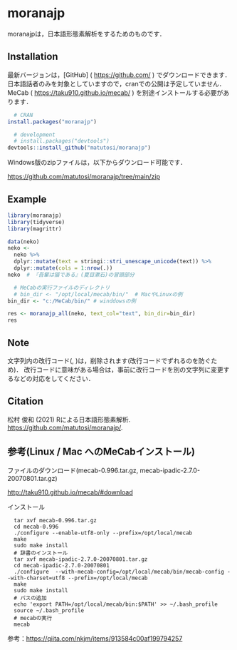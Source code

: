 
# moranajp

moranajpは，日本語形態素解析をするためのものです．

## Installation

最新バージョンは，\[GitHub\] ( <https://github.com/> )
でダウンロードできます．
日本語話者のみを対象としていますので，cranでの公開は予定していません．
MeCab ( <https://taku910.github.io/mecab/> )
を別途インストールする必要があります．

``` r
  # CRAN
install.packages("moranajp")

  # development
  # install.packages("devtools")
devtools::install_github("matutosi/moranajp")
```

Windows版のzipファイルは，以下からダウンロード可能です．

<https://github.com/matutosi/moranajp/tree/main/zip>

## Example

``` r
library(moranajp)
library(tidyverse)
library(magrittr)

data(neko)
neko <- 
  neko %>%
  dplyr::mutate(text = stringi::stri_unescape_unicode(text)) %>%
  dplyr::mutate(cols = 1:nrow(.))
neko  # 『吾輩は猫である』(夏目漱石)の冒頭部分

  # MeCabの実行ファイルのディレクトリ
  # bin_dir <- "/opt/local/mecab/bin/"  # MacやLinuxの例
bin_dir <- "c:/MeCab/bin/" # winddowsの例

res <- moranajp_all(neko, text_col="text", bin_dir=bin_dir)
res
```

## Note

文字列内の改行コード(,
)は，削除されます(改行コードでずれるのを防ぐため)．
改行コードに意味がある場合は，事前に改行コードを別の文字列に変更するなどの対応をしてください．

## Citation

松村 俊和 (2021) Rによる日本語形態素解析.
<https://github.com/matutosi/moranajp/>.

## 参考(Linux / Mac へのMeCabインストール)

ファイルのダウンロード(mecab-0.996.tar.gz,
mecab-ipadic-2.7.0-20070801.tar.gz)

<http://taku910.github.io/mecab/#download>

インストール

      tar xvf mecab-0.996.tar.gz
      cd mecab-0.996
      ./configure --enable-utf8-only --prefix=/opt/local/mecab
      make
      sudo make install
      # 辞書のインストール
      tar xvf mecab-ipadic-2.7.0-20070801.tar.gz
      cd mecab-ipadic-2.7.0-20070801
      ./configure  --with-mecab-config=/opt/local/mecab/bin/mecab-config --with-charset=utf8 --prefix=/opt/local/mecab
      make
      sudo make install
      # パスの追加
      echo 'export PATH=/opt/local/mecab/bin:$PATH' >> ~/.bash_profile
      source ~/.bash_profile
      # mecabの実行
      mecab

参考：<https://qiita.com/nkjm/items/913584c00af199794257>
